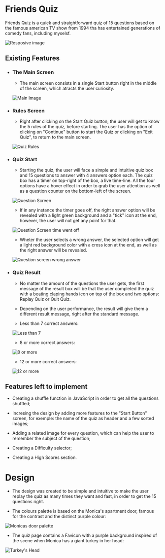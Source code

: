 # Friends Quiz

Friends Quiz is a quick and straightforward quiz of 15 questions based on the famous american TV show from 1994 tha has entertained generations of comedy fans, including myselsf.

![Resposive image](/assets/images/responsive-image.png)

## Existing Features

- ### The Main Screen

    * The main screen consists in a single Start button right in the middle of the screen, which atracts the user curiosity.

    ![Main Image](assets/images/main-screen.png)

- ### Rules Screen

    * Right after clicking on the Start Quiz button, the user will get to know the 5 rules of the quiz, before starting. The user has the option of clicking on "Continue" button to start the Quiz or clicking on "Exit Quiz", to return to the main screen.

    ![Quiz Rules](assets/images/friends-rules.png)

- ### Quiz Start

    * Starting the quiz, the user will face a simple and intuitive quiz box and 15 questions to answer with 4 answers option each. The quiz box has a timer on top-right of the box, a live time-line. All the four options have a hover effect in order to grab the user attention as well as a question counter on the bottom-left of the screen.

    ![Question Screen](assets/images/question-screen.png)

    * If in any instance the timer goes off, the right answer option will be revealed with a light green background and a "tick" icon at the end, however, the user will not get any point for that.

    ![Question Screen time went off](assets/images/question-screen-time-off.png)

    * Wheter the user selects a wrong answer, the selected option will get a light red background color with a cross icon at the end, as well as the right answer will be revealed.

    ![Question screen wrong answer](assets/images/question-screen-wrong-answer.png)

- ### Quiz Result

    * No matter the amount of the questions the user gets, the first message of the result box will be that the user completed the quiz with a beating claping hands icon on top of the box and two options: Replay Quiz or Quit Quiz.
    * Depending on the user performance, the result will give them a different result message, right after the standard message.

    * Less than 7 correct answers: 

    ![Less than 7](assets/images/result-bad.png)

    * 8 or more correct answers: 

    ![8 or more](assets/images/result-nice.png)

    * 12 or more correct answers:

    ![12 or more](assets/images/result-omg.png)

## Features left to implement

* Creating a shuffle function in JavaScript in order to get all the questions shuffled;

* Incresing the design by adding more features to the "Start Button" screen, for exemple: the name of the quiz as header and a few sorted images;

* Adding a related image for every question, which can help the user to remember the subject of the question;

* Creating a Difficulty selector;

* Creating a High Scores section.

# Design

* The design was created to be simple and intuitive to make the user replay the quiz as many times they want and fast, in order to get the 15 questions right.

* The colours palette is based on the Monica's apartment door, famous for the contrast and the distinct purple colour: 

![Monicas door palette](assets/images/Monicas-door-palette.png)

* The quiz page contains a Favicon with a purple background inspired of the scene when Monica has a giant turkey in her head: 

![Turkey's Head](assets/images/Favicon-image.png)





